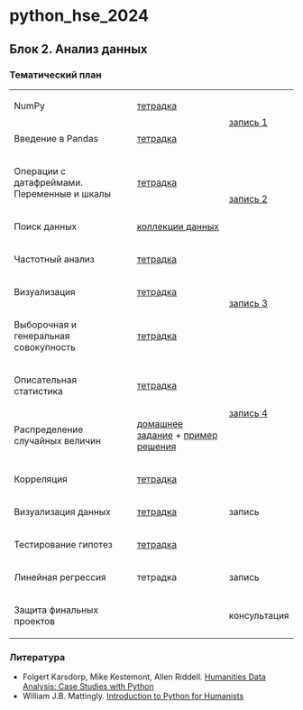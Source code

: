 # python_hse_2024
## Блок 2. Анализ данных

### Тематический план

<table><tr><td><p>NumPy</p>
</td><td><p><a href='https://github.com/AnnSenina/python_hse_2024/blob/main/notebooks/1_NumPy.ipynb'>тетрадка</a></p>
</td><td rowspan="2"><p><a href='https://youtube.com/live/1MvAEw1QpaU?feature=share'>запись 1</a></p>
</td>
</tr><tr><td><p>Введение в Pandas</p>
</td><td><p><a href='https://github.com/AnnSenina/python_hse_2024/blob/main/notebooks/2_pandas.ipynb'>тетрадка</a></p>
</td>
</tr><tr><td><p>Операции с датафреймами. Переменные и шкалы</p>
</td><td><p><a href='https://github.com/AnnSenina/python_hse_2024/blob/main/notebooks/3_pandas.ipynb'>тетрадка</a></p>
</td><td rowspan="2"><p><a href='https://youtube.com/live/L1m3y0V_yJQ?feature=share'>запись 2</a></p>
</td>
</tr><tr><td><p>Поиск данных</p>
</td><td><p><a href='https://github.com/AnnSenina/python_hse_2024/blob/main/notebooks/search_data.md'>коллекции данных</a></p>
</td>
</tr><tr><td><p>Частотный анализ</p>
</td><td><p><a href='https://github.com/AnnSenina/python_hse_2024/blob/main/notebooks/4_%D1%87%D0%B0%D1%81%D1%82%D0%BE%D1%82%D1%8B%2C_pandas.ipynb'>тетрадка</a></p>
</td><td rowspan="3"><p><a href='https://youtube.com/live/vag1DmL6I7o?feature=share'>запись 3</a></p>
</td>
</tr><tr><td><p>Визуализация</p>
</td><td><p><a href='https://github.com/AnnSenina/python_hse_2024/blob/main/notebooks/5_%D0%B1%D0%B0%D0%B7%D0%BE%D0%B2%D0%B0%D1%8F_%D0%B3%D1%80%D0%B0%D1%84%D0%B8%D0%BA%D0%B0.ipynb'>тетрадка</a></p>
</td>
</tr><tr><td><p>Выборочная и генеральная совокупность</p>
</td><td><p><a href='https://github.com/AnnSenina/python_hse_2024/blob/main/notebooks/6_%D0%B2%D1%8B%D0%B1%D0%BE%D1%80%D0%BA%D0%B8.ipynb'>тетрадка</a></p>
</td>
</tr><tr><td><p>Описательная статистика</p>
</td><td><p><a href='https://github.com/AnnSenina/python_hse_2024/blob/main/notebooks/7_%D0%9E%D0%BF%D0%B8%D1%81%D0%B0%D1%82%D0%B5%D0%BB%D1%8C%D0%BD%D1%8B%D0%B5_%D1%81%D1%82%D0%B0%D1%82%D0%B8%D1%81%D1%82%D0%B8%D0%BA%D0%B8.ipynb'>тетрадка</a></p>
</td><td rowspan="2"><p><a href='https://youtube.com/live/_8tEPjlhdRI?feature=share'>запись 4</a></p>
</td>
</tr><tr><td><p>Распределение случайных величин</p>
</td><td><p><a href='https://github.com/AnnSenina/python_hse_2024/blob/main/notebooks/%D0%94%D0%BE%D0%BC%D0%B0%D1%88%D0%BD%D0%B5%D0%B5_%D0%B7%D0%B0%D0%B4%D0%B0%D0%BD%D0%B8%D0%B5.ipynb'>домашнее задание</a> + <a href='https://github.com/AnnSenina/python_hse_2024/blob/main/notebooks/%D0%9F%D1%80%D0%B8%D0%BC%D0%B5%D1%80_%D1%80%D0%B5%D1%88%D0%B5%D0%BD%D0%B8%D1%8F.ipynb'>пример решения</a></p>
</td>
</tr><tr><td><p>Корреляция</p>
</td><td><p><a href='https://github.com/AnnSenina/python_hse_2024/blob/main/notebooks/8_%D0%9A%D0%BE%D1%80%D1%80%D0%B5%D0%BB%D1%8F%D1%86%D0%B8%D0%B8.ipynb'>тетрадка</a></p>
</td><td rowspan="3"><p>запись</a></p>
</td>
</tr><tr><td><p>Визуализация данных</p>
</td><td><p><a href='https://github.com/AnnSenina/python_hse_2024/blob/main/notebooks/9_%D0%92%D0%B8%D0%B7%D1%83%D0%B0%D0%BB%D0%B8%D0%B7%D0%B0%D1%86%D0%B8%D0%B8_seaborn.ipynb'>тетрадка</a></p>
</td>
</tr><tr><td><p>Тестирование гипотез</p>
</td><td><p><a href='https://github.com/AnnSenina/python_hse_2024/blob/main/notebooks/10_%D0%A2%D0%B5%D1%81%D1%82%D1%8B.ipynb'>тетрадка</a></p>
</td>
</tr><tr><td><p>Линейная регрессия</p>
</td><td><p>тетрадка</p>
</td><td><p>запись</p>
</td>
</tr><tr><td><p>Защита финальных проектов</p>
</td><td><p><br></p>
</td><td><p>консультация</p>
</td>
</tr>
</table>

### Литература
- Folgert Karsdorp, Mike Kestemont, Allen Riddell. [Humanities Data Analysis: Case Studies with Python](https://www.humanitiesdataanalysis.org/index.html)
- William J.B. Mattingly. [Introduction to Python for Humanists](http://python-textbook.pythonhumanities.com/intro.html)
